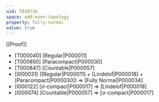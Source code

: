 ```yaml
---
uid: T020736
space: odd-even-topology
property: fully-normal
value: true
---
```

[[Proof]]

* [T000040] [Regular|P000011]
* [T000850] [Paracompact|P000030]
* [T000847] [Countable|P000057]
* [I000031] ([Regular|P000011] + [Lindelof|P000018] + [Paracompact|P000030]) => [Fully Normal|P000034]
* [I000122] [$\sigma$-compact|P000017] => [Lindelof|P000018]
* [I000074] [Countable|P000057] => [$\sigma$-compact|P000017]

